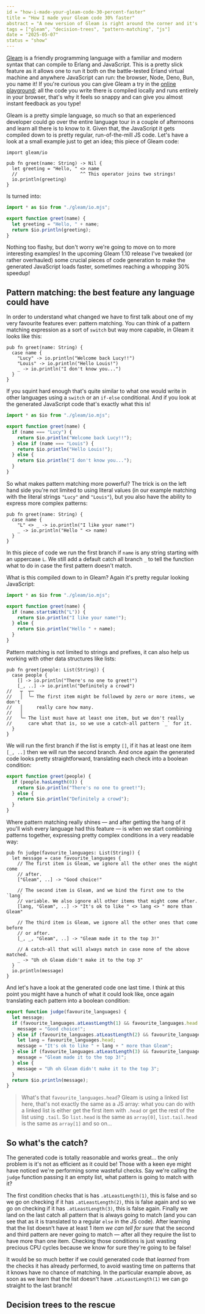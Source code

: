 ```yaml
---
id = "how-i-made-your-gleam-code-30-percent-faster"
title = "How I made your Gleam code 30% faster"
abstract = "A new version of Gleam is right around the corner and it's ... . So how did I do this?"
tags = ["gleam", "decision-trees", "pattern-matching", "js"]
date = "2025-05-07"
status = "show"
---
```


[Gleam](https://gleam.run) is a friendly programming language with a familiar
and modern syntax that can compile to Erlang and JavaScript. This is a pretty
slick feature as it allows one to run it both on the battle-tested Erland
virtual machine and anywhere JavaScript can run: the browser, Node, Deno,
Bun, you name it!
If you're curious you can give Gleam a try in the
[online playground](https://tour.gleam.run); all the code you write there is
compiled locally and runs entirely in your browser, that's why it feels so
snappy and can give you almost instant feedback as you type!

Gleam is a pretty simple language, so much so that an experienced developer
could go over the entire language tour in a couple of afternoons and learn all
there is to know to it. Given that, the JavaScript it gets compiled down to is
pretty regular, run-of-the-mill JS code. Let's have a look at a small example
just to get an idea; this piece of Gleam code:

```gleam
import gleam/io

pub fn greet(name: String) -> Nil {
  let greeting = "Hello, " <> name
  //                       ^^ This operator joins two strings!
  io.println(greeting)
}
```

Is turned into:

```js
import * as $io from "./gleam/io.mjs";

export function greet(name) {
  let greeting = "Hello, " + name;
  return $io.println(greeting);
}
```

Nothing too flashy, but don't worry we're going to move on to more interesting
examples!
In the upcoming Gleam 1.10 release I've tweaked (or rather overhauled) some
crucial pieces of code generation to make the generated JavaScript loads faster,
sometimes reaching a whopping 30% speedup!

## Pattern matching: the best feature any language could have

In order to understand what changed we have to first talk about one of my very
favourite features ever: pattern matching. You can think of a pattern matching
expression as a sort of `switch` but way more capable, in Gleam it looks like
this:

```gleam
pub fn greet(name: String) {
  case name {
    "Lucy" -> io.println("Welcome back Lucy!!")
    "Louis" -> io.println("Hello Louis!")
    _ -> io.println("I don't know you...")
  }
}
```

If you squint hard enough that's quite similar to what one would write in other
languages using a `switch` or an `if-else` conditional. And if you look at the
generated JavaScript code that's exactly what this is!

```js
import * as $io from "./gleam/io.mjs";

export function greet(name) {
  if (name === "Lucy") {
    return $io.println("Welcome back Lucy!!");
  } else if (name === "Louis") {
    return $io.println("Hello Louis!");
  } else {
    return $io.println("I don't know you...");
  }
}
```

So what makes pattern matching more powerful? The trick is on the left hand side
you're not limited to using literal values (in our example matching with the
literal strings `"Lucy"` and `"Louis"`), but you also have the ability to
express more complex patterns:

```gleam
pub fn greet(name: String) {
  case name {
    "L" <> _ -> io.println("I like your name!")
    _ -> io.println("Hello " <> name)
  }
}
```

In this piece of code we run the first branch if `name` is any string starting
with an uppercase `L`. We still add a default catch all branch `_` to tell the
function what to do in case the first pattern doesn't match.

What is this compiled down to in Gleam? Again it's pretty regular looking
JavaScript:

```js
import * as $io from "./gleam/io.mjs";

export function greet(name) {
  if (name.startsWith("L")) {
    return $io.println("I like your name!");
  } else {
    return $io.println("Hello " + name);
  }
}
```

Pattern matching is not limited to strings and prefixes, it can also help us
working with other data structures like lists:

```gleam
pub fn greet(people: List(String)) {
  case people {
    [] -> io.println("There's no one to greet!")
    [_, ..] -> io.println("Definitely a crowd")
//   ┬  ┬─
//   │  ╰─ The first item might be followed by zero or more items, we don't
//   │     really care how many.
//   │
//   ╰─ The list must have at least one item, but we don't really
//      care what that is, so we use a catch-all pattern `_` for it.
  }
}
```

We will run the first branch if the list is empty `[]`, if it has at least one
item `[_, ..]` then we will run the second branch.
And once again the generated code looks pretty straightforward, translating each
check into a boolean condition:

```js
export function greet(people) {
  if (people.hasLength(0)) {
    return $io.println("There's no one to greet!");
  } else {
    return $io.println("Definitely a crowd");
  }
}
```

Where pattern matching really shines — and after getting the hang of it you'll
wish every language had this feature — is when we start combining patterns
together, expressing pretty complex conditions in a very readable way:

```gleam
pub fn judge(favourite_languages: List(String)) {
  let message = case favourite_languages {
    // The first item is Gleam, we ignore all the other ones the might come
    // after.
    ["Gleam", ..] -> "Good choice!"

    // The second item is Gleam, and we bind the first one to the `lang`
    // variable. We also ignore all other items that might come after.
    [lang, "Gleam", ..] -> "It's ok to like " <> lang <> " more than Gleam"

    // The third item is Gleam, we ignore all the other ones that come before
    // or after.
    [_, _, "Gleam", ..] -> "Gleam made it to the top 3!"

    // A catch-all that will always match in case none of the above matched.
    _ -> "Uh oh Gleam didn't make it to the top 3"
  }
  io.println(message)
}
```

And let's have a look at the generated code one last time. I think at this
point you might have a hunch of what it could look like, once again translating
each pattern into a boolean condition:

```js
export function judge(favourite_languages) {
  let message;
  if (favourite_languages.atLeastLength(1) && favourite_languages.head === "Gleam") {
    message = "Good choice!";
  } else if (favourite_languages.atLeastLength(2) && favourite_languages.tail.head === "Gleam") {
    let lang = favourite_languages.head;
    message = "It's ok to like " + lang + " more than Gleam";
  } else if (favourite_languages.atLeastLength(3) && favourite_languages.tail.tail.head === "Gleam") {
    message = "Gleam made it to the top 3!";
  } else {
    message = "Uh oh Gleam didn't make it to the top 3";
  }
  return $io.println(message);
}
```

> What's that `favourite_languages.head`? Gleam is using a linked list here,
> that's not exactly the same as a JS array: what you can do with a linked list
> is either get the first item with `.head` or get the rest of the list using
> `.tail`.
> So `list.head` is the same as `array[0]`, `list.tail.head` is the same as
> `array[1]` and so on...

## So what's the catch?

The generated code is totally reasonable and works great... the only problem is
it's not as efficient as it could be! Those with a keen eye might have noticed
we're performing some wasteful checks. Say we're calling the `judge`
function passing it an empty list, what pattern is going to match with it?

The first condition checks that is has `.atLeastLength(1)`, this is false and so
we go on checking if it has `.atLeastLength(2)`, this is false again and so we
go on checking if it has `.atLeastLength(3)`, this is false again. Finally we
land on the last catch all pattern that is always going to match (and you can
see that as it is translated to a regular `else` in the JS code).
After learning that the list doesn't have at least 1 item _we can tell for sure_
that the second and third pattern are never going to match — after all they
require the list to have more than one item.
Checking those conditions is just wasting precious CPU cycles because we know
for sure they're going to be false!

It would be so much better if we could generated code that _learned_ from the
checks it has already performed, to avoid wasting time on patterns that it knows
have no chance of matching.
In the particular example above, as soon as we learn that the list doesn't have
`.atLeastLength(1)` we can go straight to the last branch!

## Decision trees to the rescue
